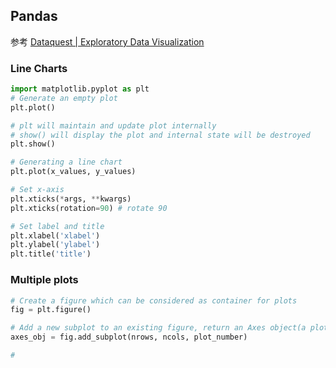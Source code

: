 ## Pandas

参考
[Dataquest | Exploratory Data Visualization](https://app.dataquest.io/course/exploratory-data-visualization)

### Line Charts
```py
import matplotlib.pyplot as plt
# Generate an empty plot
plt.plot() 

# plt will maintain and update plot internally 
# show() will display the plot and internal state will be destroyed
plt.show() 

# Generating a line chart
plt.plot(x_values, y_values)

# Set x-axis 
plt.xticks(*args, **kwargs)
plt.xticks(rotation=90) # rotate 90

# Set label and title
plt.xlabel('xlabel')
plt.ylabel('ylabel')
plt.title('title')
```

### Multiple plots
```py
# Create a figure which can be considered as container for plots
fig = plt.figure()

# Add a new subplot to an existing figure, return an Axes object(a plot)
axes_obj = fig.add_subplot(nrows, ncols, plot_number)

# 



```